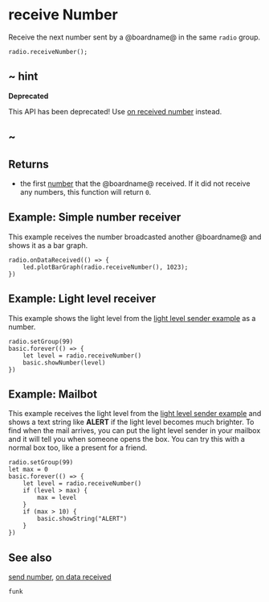 # receive Number

Receive the next number sent by a @boardname@ in the same ``radio`` group.

```sig
radio.receiveNumber();
```

## ~ hint

**Deprecated**

This API has been deprecated! Use [on received number](/reference/radio/on-received-number) instead.

## ~

## Returns

* the first  [number](/types/number) that the @boardname@ received. If it did not receive any numbers, this function will return `0`.

## Example: Simple number receiver

This example receives the number broadcasted another @boardname@ and shows it
as a bar graph.

```blocks
radio.onDataReceived(() => {
    led.plotBarGraph(radio.receiveNumber(), 1023);
})
```

## Example: Light level receiver

This example shows the light level from the [light level sender example](/reference/radio/send-number)
as a number.

```blocks
radio.setGroup(99)
basic.forever(() => {
    let level = radio.receiveNumber()
    basic.showNumber(level)
})
```

## Example: Mailbot

This example receives the light level from the [light level sender example](/reference/radio/send-number)
and shows a text string like **ALERT** if the light level becomes much brighter.
To find when the mail arrives, you can put the light level sender in your mailbox and it will
tell you when someone opens the box. You can try this with a normal
box too, like a present for a friend.

```blocks
radio.setGroup(99)
let max = 0
basic.forever(() => {
    let level = radio.receiveNumber()
    if (level > max) {
        max = level
    }
    if (max > 10) {
        basic.showString("ALERT")
    }
})
```

## See also

[send number](/reference/radio/send-number), [on data received](/reference/radio/on-data-received)

```package
funk
```